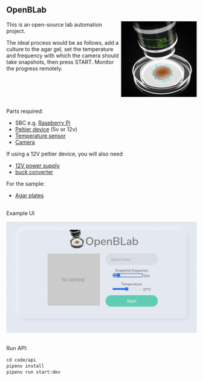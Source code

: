 ## OpenBLab

<img src="assets/petri-monitor-sm.jpg" alt="photo" align="right">

This is an open-source lab automation project.

The ideal process would be as follows, add a culture to the agar gel, set the temperature and frequency with which the camera should take snapshots, then press START. Monitor the progress remotely.

<br clear="both"/>

##

Parts required:

* SBC e.g. [Raspberry Pi](https://rpilocator.com/)
* [Peltier device](https://s.click.aliexpress.com/e/_DBggz5V) (5v or 12v)
* [Temperature sensor](https://s.click.aliexpress.com/e/_DmMl93Z)
* [Camera](https://s.click.aliexpress.com/e/_DmQooUJ)

If using a 12V peltier device, you will also need
* [12V power supply](https://s.click.aliexpress.com/e/_DePtWNZ)
* [buck converter](https://s.click.aliexpress.com/e/_DDBOrqR)

For the sample:
* [Agar plates](https://s.click.aliexpress.com/e/_DCe6UFd)

##

Example UI

<img src="assets/screen1.png" width="600">

##

Run API:

```
cd code/api 
pipenv install
pipenv run start:dev
```